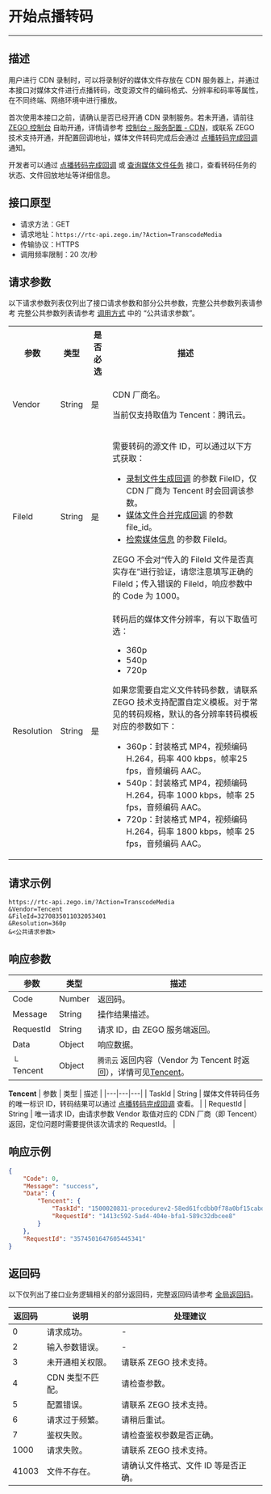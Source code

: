 # 开始点播转码

- - -

## 描述


用户进行 CDN 录制时，可以将录制好的媒体文件存放在 CDN 服务器上，并通过本接口对媒体文件进行点播转码，改变源文件的编码格式、分辨率和码率等属性，在不同终端、网络环境中进行播放。

<Warning title="注意">


首次使用本接口之前，请确认是否已经开通 CDN 录制服务。若未开通，请前往 [ZEGO 控制台](https://console.zego.im) 自助开通，详情请参考 [控制台 - 服务配置 - CDN](/console/service-configuration/activate-cdn-service)，或联系 ZEGO 技术支持开通，并配置回调地址，媒体文件转码完成后会通过 [点播转码完成回调](https://doc-zh.zego.im/article/19694) 通知。

</Warning>



开发者可以通过 [点播转码完成回调](https://doc-zh.zego.im/article/19694) 或 [查询媒体文件任务](https://doc-zh.zego.im/article/19643) 接口，查看转码任务的状态、文件回放地址等详细信息。


## 接口原型

- 请求方法：GET
- 请求地址：`https://rtc-api.zego.im/?Action=TranscodeMedia`
- 传输协议：HTTPS
- 调用频率限制：20 次/秒

## 请求参数

以下请求参数列表仅列出了接口请求参数和部分公共参数，完整公共参数列表请参考 完整公共参数列表请参考 [调用方式](/real-time-video-server/api-reference/accessing-server-apis#公共请求参数) 中的 “公共请求参数”。


<table>

<tbody><tr>
<th>参数</th>
<th>类型</th>
<th>是否必选</th>
<th>描述</th>
</tr>
<tr>
<td>Vendor</td>
<td>String</td>
<td>是</td>
<td><p>CDN 厂商名。</p><p>当前仅支持取值为 Tencent：腾讯云。</p></td>
</tr>
<tr>
<td>FileId</td>
<td>String</td>
<td>是</td>
<td>
<p>需要转码的源文件 ID，可以通过以下方式获取：</p><ul><li><a href="https://doc-zh.zego.im/article/19690" target="blank">录制文件生成回调</a> 的参数 FileID，仅 CDN 厂商为 Tencent 时会回调该参数。</li><li><a href="https://doc-zh.zego.im/article/19692" target="blank">媒体文件合并完成回调</a> 的参数 file_id。</li><li><a href="https://doc-zh.zego.im/article/19637" target="blank">检索媒体信息</a> 的参数 FileId。</li></ul>

<Warning title="注意">
ZEGO 不会对“传入的 FileId 文件是否真实存在”进行验证，请您注意填写正确的 FileId；传入错误的 FileId，响应参数中的 Code 为 1000。
</Warning>

</td>
</tr>
<tr>
<td>Resolution</td>
<td>String</td>
<td>是</td>
<td>
<p>转码后的媒体文件分辨率，有以下取值可选：</p><ul><li>360p</li><li>540p</li><li>720p</li></ul>

<Warning title="注意">
如果您需要自定义文件转码参数，请联系 ZEGO 技术支持配置自定义模板。对于常见的转码规格，默认的各分辨率转码模板对应的参数如下：

- 360p：封装格式 MP4，视频编码 H.264，码率 400 kbps，帧率25 fps，音频编码 AAC。
- 540p：封装格式 MP4，视频编码 H.264，码率 1000 kbps，帧率 25 fps，音频编码 AAC。
- 720p：封装格式 MP4，视频编码 H.264，码率 1800 kbps，帧率 25 fps，音频编码 AAC。

</Warning>

</td>
</tr>
</tbody></table>


## 请求示例

```
https://rtc-api.zego.im/?Action=TranscodeMedia
&Vendor=Tencent
&FileId=3270835011032053401
&Resolution=360p
&<公共请求参数>
```

## 响应参数

| 参数 | 类型 | 描述 |
|---|---|---|
| Code | Number | 返回码。 |
| Message | String | 操作结果描述。 |
| RequestId | String | 请求 ID，由 ZEGO 服务端返回。 |
| Data | Object | 响应数据。 |
| └ Tencent | Object | <code>腾讯云</code> 返回内容（Vendor 为 Tencent 时返回），详情可见[Tencent](#tencent)。 |

<a id="tencent"></a>
**Tencent**
| 参数 | 类型 | 描述 |
|---|---|---|
| TaskId | String | 媒体文件转码任务的唯一标识 ID，转码结果可以通过 <a href="https://doc-zh.zego.im/article/19694" target="blank">点播转码完成回调</a> 查看。 |
| RequestId | String | 唯一请求 ID，由请求参数 Vendor 取值对应的 CDN 厂商（即 Tencent）返回，定位问题时需要提供该次请求的 RequestId。 |



## 响应示例

```json
{
    "Code": 0,
    "Message": "success",
    "Data": {
        "Tencent": {
            "TaskId": "1500020831-procedurev2-58ed61fcdbb0f78a0bf15cabd8ae4713tt0",
            "RequestId": "1413c592-5ad4-404e-bfa1-589c32dbcee8"
        }
    },
    "RequestId": "3574501647605445341"
}
```

## 返回码

以下仅列出了接口业务逻辑相关的部分返回码，完整返回码请参考 [全局返回码](https://doc-zh.zego.im/)。

|返回码|说明|处理建议|
|-----|------|-----|
| 0 | 请求成功。 |-|
| 2 | 输入参数错误。 |-|
| 3 | 未开通相关权限。 | 请联系 ZEGO 技术支持。|
| 4 | CDN 类型不匹配。 | 请检查参数。|
| 5 | 配置错误。 | 请联系 ZEGO 技术支持。|
| 6 | 请求过于频繁。 | 请稍后重试。|
| 7 | 鉴权失败。 | 请检查鉴权参数是否正确。|
| 1000  | 请求失败。 | 请联系 ZEGO 技术支持。|
| 41003  | 文件不存在。 | 请确认文件格式、文件 ID 等是否正确。|
